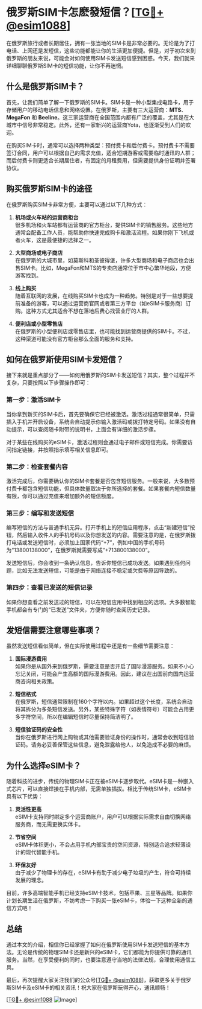 # 俄罗斯SIM卡怎麽發短信？[[TG💪+ @esim1088](https://t.me/s/esim1088)]

在俄罗斯旅行或者长期居住，拥有一张当地的SIM卡是非常必要的。无论是为了打电话、上网还是发短信，这些功能都能让你的生活更加便捷。但是，对于初次来到俄罗斯的朋友来说，可能会对如何使用SIM卡发送短信感到困惑。今天，我们就来详细聊聊俄罗斯SIM卡的短信功能，让你不再迷惘。

## 什么是俄罗斯SIM卡？

首先，让我们简单了解一下俄罗斯的SIM卡。SIM卡是一种小型集成电路卡，用于存储用户的移动电话信息和网络设置。在俄罗斯，主要有三大运营商：**MTS**、**MegaFon** 和 **Beeline**。这三家运营商在全国范围内都有广泛的覆盖，尤其是在大城市中信号非常稳定。此外，还有一家新兴的运营商Yota，也逐渐受到人们的欢迎。

在购买SIM卡时，通常可以选择两种类型：预付费卡和后付费卡。预付费卡不需要签订合同，用户可以根据自己的需求充值，适合短期游客或需要临时通讯的人群；而后付费卡则更适合长期居住者，有固定的月租费用，但需要提供身份证明并签署协议。

## 购买俄罗斯SIM卡的途径

在俄罗斯购买SIM卡非常方便，主要可以通过以下几种方式：

1. **机场或火车站的运营商柜台**  
   很多机场和火车站都有运营商的官方柜台，提供SIM卡的销售服务。这些地方通常会配备工作人员，能帮助你快速完成购卡和激活流程。如果你刚下飞机或者火车，这是最便捷的选择之一。

2. **大型商场或电子商店**  
   在俄罗斯的大城市里，如莫斯科和圣彼得堡，许多大型商场和电子商店也会出售SIM卡。比如，MegaFon和MTS的专卖店通常位于市中心繁华地段，方便游客找到。

3. **线上购买**  
   随着互联网的发展，在线购买SIM卡也成为一种趋势。特别是对于一些想要提前准备的游客，可以通过运营商官网或者第三方平台（如eSIM卡服务商）订购。这种方式尤其适合不想在落地后费心找营业厅的人群。

4. **便利店或小型零售店**  
   在俄罗斯的小型便利店或零售店里，也可能找到运营商提供的SIM卡。不过，这种渠道可能没有官方柜台那么全面的服务和支持。

## 如何在俄罗斯使用SIM卡发短信？

接下来就是重点部分了——如何用俄罗斯的SIM卡发送短信？其实，整个过程并不复杂，只要按照以下步骤操作即可：

### 第一步：激活SIM卡

当你拿到新买的SIM卡后，首先要确保它已经被激活。激活过程通常很简单，只需插入手机并开启设备，系统会自动提示你输入激活码或拨打特定号码。如果没有自动提示，可以查阅随卡附带的说明书，上面会有详细的激活步骤。

对于某些在线购买的eSIM卡，激活过程则会通过电子邮件或短信完成。你需要访问指定链接，并按照指示填写相关信息即可。

### 第二步：检查套餐内容

激活完成后，你需要确认你的SIM卡套餐是否包含短信服务。一般来说，大多数预付费卡都包含短信功能，但具体数量取决于你所选择的套餐。如果套餐内短信数量有限，你可以通过充值来增加额外的短信额度。

### 第三步：编写和发送短信

编写短信的方法与普通手机无异。打开手机上的短信应用程序，点击“新建短信”按钮，然后输入收件人的手机号码以及你想发送的内容。需要注意的是，在俄罗斯拨打电话或发送短信时，必须加上国家代码“+7”，例如中国的手机号码为“13800138000”，在俄罗斯就需要写成“+713800138000”。

发送短信后，你会收到一条确认信息，告诉你短信已成功发送。如果遇到任何问题，比如无法发送短信，可能是由于网络连接不稳定或欠费等原因导致的。

### 第四步：查看已发送的短信记录

如果你想查看之前发送过的短信，可以在短信应用中找到相应的选项。大多数智能手机都会有专门的“已发送”文件夹，方便你随时查阅历史记录。

## 发短信需要注意哪些事项？

虽然发送短信看似简单，但在实际使用过程中还是有一些细节需要注意：

1. **国际漫游费用**  
   如果你是从国外来到俄罗斯，需要注意是否开启了国际漫游服务。如果不小心忘记关闭，可能会产生高额的国际漫游费用。因此，建议在出国前向国内运营商咨询相关政策。

2. **短信格式**  
   在俄罗斯，短信通常限制在160个字符以内。如果超过这个长度，系统会自动将其拆分为多条短信发送。另外，某些特殊字符（如表情符号）可能会占用更多字符空间，所以在编辑短信时尽量保持简洁明了。

3. **短信验证码的安全性**  
   当你在俄罗斯进行网上购物或其他需要验证身份的操作时，通常会收到短信验证码。请务必妥善保管这些信息，避免泄露给他人，以免造成不必要的麻烦。

## 为什么选择eSIM卡？

随着科技的进步，传统的物理SIM卡正在被eSIM卡逐步取代。eSIM卡是一种嵌入式芯片，可以直接焊接在手机内部，无需单独插拔。相比于传统SIM卡，eSIM卡具有以下优势：

1. **灵活性更高**  
   eSIM卡支持同时绑定多个运营商账户，用户可以根据实际需求自由切换网络服务商，而无需更换实体卡。

2. **节省空间**  
   eSIM卡体积更小，不会占用手机内部宝贵的空间资源，特别适合追求轻薄设计的现代智能手机。

3. **环保友好**  
   由于减少了物理卡的存在，eSIM卡有助于减少电子垃圾的产生，符合可持续发展的理念。

目前，许多高端智能手机已经支持eSIM卡技术，包括苹果、三星等品牌。如果你计划长期生活在俄罗斯，不妨考虑一下购买一张eSIM卡，体验一下这种全新的通信方式吧！

## 总结

通过本文的介绍，相信你已经掌握了如何在俄罗斯使用SIM卡发送短信的基本方法。无论是传统的物理SIM卡还是新兴的eSIM卡，它们都能为你提供可靠的通讯服务。当然，在享受便利的同时，也要注意遵守当地的法律法规，合理使用通信工具。

最后，再次提醒大家关注我们的公众号[[TG💪+ @esim1088](https://t.me/s/esim1088)]，获取更多关于俄罗斯SIM卡及eSIM卡的相关资讯！祝大家在俄罗斯玩得开心，通讯顺畅！

[[TG💪+ @esim1088](https://t.me/s/esim1088) ![Image](https://i.postimg.cc/4NQfJmqS/Snipaste-2025-05-13-00-14-12.png)]